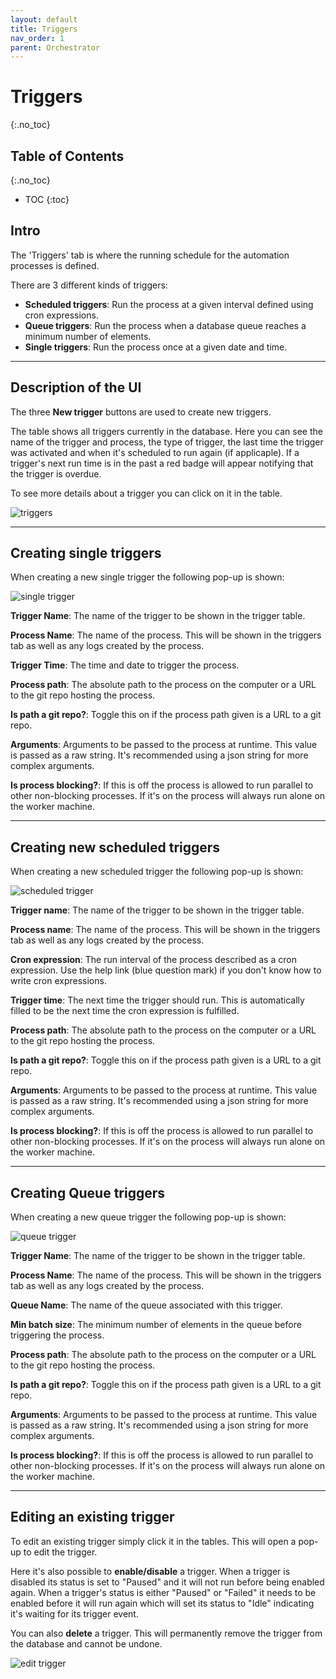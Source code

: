 ```yaml
---
layout: default
title: Triggers
nav_order: 1
parent: Orchestrator
---
```



# Triggers
{:.no_toc}

## Table of Contents
{:.no_toc}
- TOC
{:toc}

## Intro

The 'Triggers' tab is where the running schedule for the automation processes is defined.

There are 3 different kinds of triggers:
- **Scheduled triggers**: Run the process at a given interval defined using cron expressions.
- **Queue triggers**: Run the process when a database queue reaches a minimum number of elements.
- **Single triggers**: Run the process once at a given date and time.

---

## Description of the UI

The three **New trigger** buttons are used to create new triggers.

The table shows all triggers currently in the database. Here you can see the name of the
trigger and process, the type of trigger, the last time the trigger was activated and when it's
scheduled to run again (if applicaple). If a trigger's next run time is in the past a red
badge will appear notifying that the trigger is overdue.

To see more details about a trigger you can click on it in the table.

![triggers](images/triggers.png)

---

## Creating single triggers

When creating a new single trigger the following pop-up is shown:

![single trigger](images/new%20single%20trigger.png)

**Trigger Name**: The name of the trigger to be shown in the trigger table.

**Process Name**: The name of the process. This will be shown in the triggers tab as 
well as any logs created by the process.

**Trigger Time**: The time and date to trigger the process.

**Process path**: The absolute path to the process on the computer or
a URL to the git repo hosting the process.

**Is path a git repo?**: Toggle this on if the process path given is a URL to a git repo.

**Arguments**: Arguments to be passed to the process at runtime.
This value is passed as a raw string. It's recommended using a json string for more
complex arguments.

**Is process blocking?**: If this is off the process is allowed to run parallel to other
non-blocking processes. If it's on the process will always run alone
on the worker machine.

---

## Creating new scheduled triggers

When creating a new scheduled trigger the following pop-up is shown:

![scheduled trigger](images/new%20scheduled%20trigger.png)

**Trigger name**: The name of the trigger to be shown in the trigger table.

**Process name**: The name of the process. This will be shown in the triggers tab as 
well as any logs created by the process.

**Cron expression**: The run interval of the process described as a cron expression.
Use the help link (blue question mark) if you don't know how to write cron expressions.

**Trigger time**: The next time the trigger should run. This is automatically filled
to be the next time the cron expression is fulfilled.

**Process path**: The absolute path to the process on the computer or
a URL to the git repo hosting the process.

**Is path a git repo?**: Toggle this on if the process path given is a URL to a git repo.

**Arguments**: Arguments to be passed to the process at runtime.
This value is passed as a raw string. It's recommended using a json string for more
complex arguments.

**Is process blocking?**: If this is off the process is allowed to run parallel to other
non-blocking processes. If it's on the process will always run alone
on the worker machine.

---

## Creating Queue triggers

When creating a new queue trigger the following pop-up is shown:

![queue trigger](images/new%20queue%20trigger.png)

**Trigger Name**: The name of the trigger to be shown in the trigger table.

**Process Name**: The name of the process. This will be shown in the triggers tab as 
well as any logs created by the process.

**Queue Name**: The name of the queue associated with this trigger.

**Min batch size**: The minimum number of elements in the queue before triggering the
process.

**Process path**: The absolute path to the process on the computer or
a URL to the git repo hosting the process.

**Is path a git repo?**: Toggle this on if the process path given is a URL to a git repo.

**Arguments**: Arguments to be passed to the process at runtime.
This value is passed as a raw string. It's recommended using a json string for more
complex arguments.

**Is process blocking?**: If this is off the process is allowed to run parallel to other
non-blocking processes. If it's on the process will always run alone
on the worker machine.

---

## Editing an existing trigger

To edit an existing trigger simply click it in the tables. This will open a pop-up
to edit the trigger.

Here it's also possible to **enable/disable** a trigger. When a trigger is disabled its status is set to "Paused"
and it will not run before being enabled again. When a trigger's status is either "Paused" or "Failed" it needs to be
enabled before it will run again which will set its status to "Idle" indicating it's waiting for its trigger event.

You can also **delete** a trigger. This will permanently remove the trigger from the database and cannot be undone.

![edit trigger](images/edit%20trigger.png)